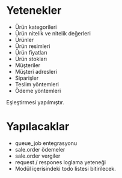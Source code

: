 # Yetenekler
- Ürün kategorileri
- Ürün nitelik ve nitelik değerleri
- Ürünler
- Ürün resimleri
- Ürün fiyatları
- Ürün stokları
- Müşteriler
- Müşteri adresleri
- Siparişler
- Teslim yöntemleri
- Ödeme yöntemleri

Eşleştirmesi yapılmıştır.

# Yapılacaklar

- queue_job entegrasyonu
- sale.order ödemeler
- sale.order vergiler
- request / respones loglama yeteneği
- Modül içerisindeki todo listesi bitirilecek.